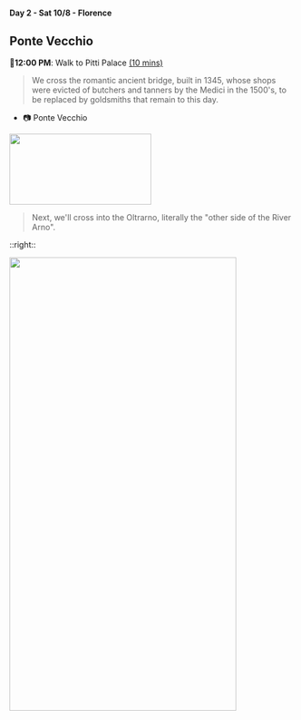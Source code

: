 #### Day 2 - Sat 10/8 - Florence
## **Ponte Vecchio**

🚶**12:00 PM**: Walk to Pitti Palace [(10 mins)](https://goo.gl/maps/DzviAUZLp9neK5zWA)

> We cross the romantic ancient bridge, built in 1345, whose shops were evicted of butchers and tanners by the Medici in the 1500's, to be replaced by goldsmiths that remain to this day.

- 📷 Ponte Vecchio 
<img src="/ponte-vecchio.jpg" height="125" width="250">

<br>

> Next, we'll cross into the Oltrarno, literally the "other side of the River Arno".

::right::

<img src="/florence-oltrarno.jpg" height="800" width="400" style="margin:auto"/>